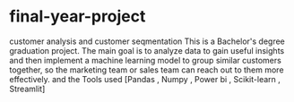 # final-year-project
customer analysis and customer seqmentation
This is a Bachelor's degree graduation project. The main goal is to analyze data to gain useful insights and then implement a machine learning model to group similar 
   customers together, so the marketing team or sales team can reach out to them more effectively.
and the Tools used [Pandas ,  Numpy  ,  Power bi , Scikit-learn , Streamlit]

